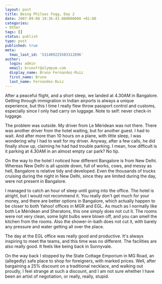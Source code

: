 ```yaml
---
layout: post
title: Being Phileas Fogg, Day 2
date: 2007-09-08 19:36:43.000000000 +01:00
categories:
- Other
tags: []
status: publish
type: post
published: true
meta:
  tmac_last_id: '531409225583312896'
author:
  login: admin
  email: brunofr@olympum.com
  display_name: Bruno Fernandez-Ruiz
  first_name: Bruno
  last_name: Fernandez-Ruiz
---
```


After a peaceful flight, and a short sleep, we landed at 4.30AM in
Bangalore. Getting through immigration in Indian airports is always a
unique experience, but this I time I really flew throw passport
control and customs, especially since I only had carry on luggage.
Note to self: never check-in luggage.

<p>The problem was outside. My driver from Le Méridean was not there. There was another driver from the hotel waiting, but for another guest. I had to wait. And after more than 10 hours on a plane, with little sleep, I was wondering why I had to wait for my driver. Anyway, after a few calls, he did finally show up, claiming he had had trouble parking. I mean, how difficult is it parking at 4.30AM in an almost empty car park? No tip.</p>
<p>On the way to the hotel I noticed how different Bangalore is from New Delhi. Whereas New Delhi is all upside down, full of works, cows, and messy as hell, Bangalore is relative tidy and developed. Even the thousands of trucks cruising during the night in New Delhi, since they are limited during the day, were not present in Bangalore.</p>
<p>I managed to catch an hour of sleep until going into the office. The hotel is alright, but I would not recommend it. You really don't get much for your money, and there are better options in Bangalore, which actually happen to be closer to both Yahoo! offices in MGR and EGL. As much as I normally like both Le Méridean and Sheratons, this one simply does not cut it. The rooms were not very clean, some light bulbs were blown off, and you can smell the kitchen from the rooms. Also the shower-in-bath does not cut it, with barely any pressure and water getting all over the place.</p>
<p>The day at the EGL office was really good and productive. It's always inspiring to meet the teams, and this time was no different. The facilities are also really good. It feels like being back in Sunnyvale.</p>
<p>On the way back I stopped by the State Cottage Emporium in MG Road, an (allegedly) safe place to shop for foreigners, with marked prices. Well, after bargaining a 25% discount on a traditional necklace, and walking out proudly, I feel strange at such a discount, and I am not sure whether I have been an artist of negotiation, or really, really, stupid.</p>
